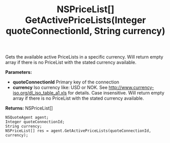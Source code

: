 ﻿---
uid: crmscript_ref_NSQuoteAgent_GetActivePriceLists
title: NSPriceList[] GetActivePriceLists(Integer quoteConnectionId, String currency)
intellisense: NSQuoteAgent.GetActivePriceLists
keywords: NSQuoteAgent, GetActivePriceLists
so.topic: reference
---

Gets the available active PriceLists in a specific currency. Will return empty array if there is no PriceList with the stated currency available.

**Parameters:**
 - **quoteConnectionId** Primary key of the connection
 - **currency** Iso currency like: USD or NOK. See http://www.currency-iso.org/dl_iso_table_a1.xls for details. Case insensitive. Will return empty array if there is no PriceList with the stated currency available.

**Returns:** NSPriceList[]

```crmscript
NSQuoteAgent agent;
Integer quoteConnectionId;
String currency;
NSPriceList[] res = agent.GetActivePriceLists(quoteConnectionId, currency);
```

